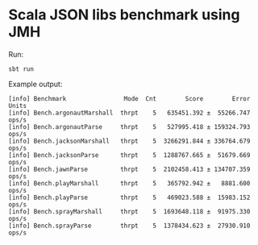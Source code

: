 # Scala JSON libs benchmark using JMH

Run:

    sbt run

Example output:

    [info] Benchmark                Mode  Cnt        Score        Error  Units
    [info] Bench.argonautMarshall  thrpt    5   635451.392 ±  55266.747  ops/s
    [info] Bench.argonautParse     thrpt    5   527995.418 ± 159324.793  ops/s
    [info] Bench.jacksonMarshall   thrpt    5  3266291.844 ± 336764.679  ops/s
    [info] Bench.jacksonParse      thrpt    5  1288767.665 ±  51679.669  ops/s
    [info] Bench.jawnParse         thrpt    5  2102458.413 ± 134707.359  ops/s
    [info] Bench.playMarshall      thrpt    5   365792.942 ±   8881.600  ops/s
    [info] Bench.playParse         thrpt    5   469023.588 ±  15983.152  ops/s
    [info] Bench.sprayMarshall     thrpt    5  1693648.118 ±  91975.330  ops/s
    [info] Bench.sprayParse        thrpt    5  1378434.623 ±  27930.910  ops/s
